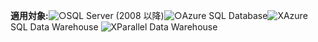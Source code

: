 <Token>**適用対象:**![○](media/yes.png)SQL Server (2008 以降)![○](media/yes.png)Azure SQL Database![X](media/no.png)Azure SQL Data Warehouse ![X](media/no.png)Parallel Data Warehouse </Token>

